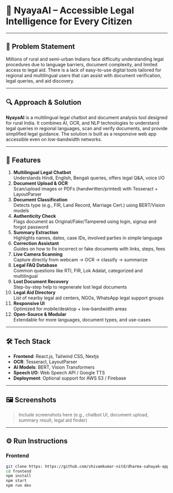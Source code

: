 # 🌟 NyayaAI – Accessible Legal Intelligence for Every Citizen

---

## 🧩 Problem Statement

Millions of rural and semi-urban Indians face difficulty understanding legal procedures due to language barriers, document complexity, and limited access to legal aid. There is a lack of easy-to-use digital tools tailored for regional and multilingual users that can assist with document verification, legal queries, and aid discovery.

---

## 🔍 Approach & Solution

**NyayaAI** is a multilingual legal chatbot and document analysis tool designed for rural India. It combines AI, OCR, and NLP technologies to understand legal queries in regional languages, scan and verify documents, and provide simplified legal guidance. The solution is built as a responsive web app accessible even on low-bandwidth networks.

---

## 🚀 Features

1. **Multilingual Legal Chatbot**  
   Understands Hindi, English, Bengali queries, offers legal Q&A, voice I/O  
2. **Document Upload & OCR**  
   Scan/upload images or PDFs (handwritten/printed) with Tesseract + LayoutParser  
3. **Document Classification**  
   Detects type (e.g., FIR, Land Record, Marriage Cert.) using BERT/Vision models  
4. **Authenticity Check**  
   Flags document as Original/Fake/Tampered using login, signup and forgot password  
5. **Summary Extraction**  
   Highlights names, dates, case IDs, involved parties in simple language  
6. **Correction Assistant**  
   Guides on how to fix incorrect or fake documents with links, steps, fees  
7. **Live Camera Scanning**  
   Capture directly from webcam → OCR → classify → summarize  
8. **Legal FAQ Database**  
   Common questions like RTI, FIR, Lok Adalat, categorized and multilingual  
9. **Lost Document Recovery**  
   Step-by-step help to regenerate lost legal documents  
10. **Legal Aid Directory**  
    List of nearby legal aid centers, NGOs, WhatsApp legal support groups  
11. **Responsive UI**  
    Optimized for mobile/desktop + low-bandwidth areas  
12. **Open-Source & Modular**  
    Extendable for more languages, document types, and use-cases  

---

## 🛠️ Tech Stack

- **Frontend**: React.js, Tailwind CSS, Nextjs  
- **OCR**: Tesseract, LayoutParser  
- **AI Models**: BERT, Vision Transformers  
- **Speech I/O**: Web Speech API / Google TTS  
- **Deployment**: Optional support for AWS S3 / Firebase  

---

## 🖼️ Screenshots

> Include screenshots here (e.g., chatbot UI, document upload, summary result, legal aid finder)

---

## ⚙️ Run Instructions

### Frontend

```bash
git clone https: https://github.com/shivamkumar-nitd/dharma-sahayak-app.git
cd frontend
npm install
npm start
npm run dev
